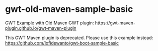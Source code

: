 # gwt-old-maven-sample-basic

GWT Example with Old Maven GWT plugin: https://gwt-maven-plugin.github.io/gwt-maven-plugin

This GWT Maven plugin is deprecated. Please use this example instead: https://github.com/lofidewanto/gwt-boot-sample-basic
